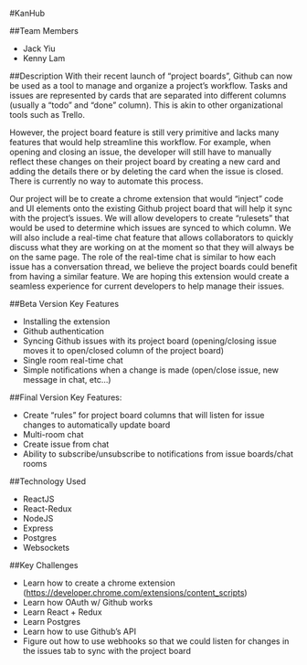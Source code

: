 #KanHub

##Team Members
- Jack Yiu
- Kenny Lam

##Description
With their recent launch of “project boards”, Github can now be used as a tool to manage and organize a project’s workflow. Tasks and issues are represented by cards that are separated into different columns (usually a “todo” and “done” column). This is akin to other organizational tools such as Trello. 

However, the project board feature is still very primitive and lacks many features that would help streamline this workflow. For example, when opening and closing an issue, the developer will still have to manually reflect these changes on their project board by creating a new card and adding the details there or by deleting the card when the issue is closed. There is currently no way to automate this process.

Our project will be to create a chrome extension that would “inject” code and UI elements onto the existing Github project board that will help it sync with the project’s issues. We will allow developers to create “rulesets” that would be used to determine which issues are synced to which column. We will also include a real-time chat feature that allows collaborators to quickly discuss what they are working on at the moment so that they will always be on the same page. The role of the real-time chat is similar to how each issue has a conversation thread, we believe the project boards could benefit from having a similar feature. We are hoping this extension would create a seamless experience for current developers to help manage their issues.

##Beta Version Key Features
- Installing the extension
- Github authentication
- Syncing Github issues with its project board (opening/closing issue moves it to open/closed column of the project board)
- Single room real-time chat
- Simple notifications when a change is made (open/close issue, new message in chat, etc…)

##Final Version Key Features:
- Create “rules” for project board columns that will listen for issue changes to automatically update board
- Multi-room chat
- Create issue from chat
- Ability to subscribe/unsubscribe to notifications from issue boards/chat rooms

##Technology Used
- ReactJS
- React-Redux
- NodeJS
- Express
- Postgres
- Websockets

##Key Challenges
- Learn how to create a chrome extension (https://developer.chrome.com/extensions/content_scripts)
- Learn how OAuth w/ Github works
- Learn React + Redux
- Learn Postgres
- Learn how to use Github’s API
- Figure out how to use webhooks so that we could listen for changes in the issues tab to sync with the project board
